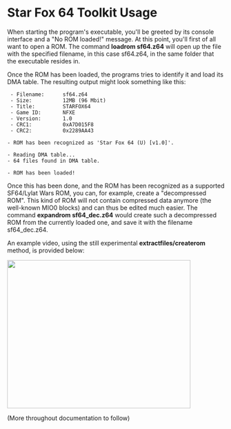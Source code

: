 # Star Fox 64 Toolkit Usage #

When starting the program's executable, you'll be greeted by its console interface and a "No ROM loaded!" message. At this point, you'll first of all want to open a ROM. The command **loadrom sf64.z64** will open up the file with the specified filename, in this case sf64.z64, in the same folder that the executable resides in.

Once the ROM has been loaded, the programs tries to identify it and load its DMA table. The resulting output might look something like this:

```
 - Filename:      sf64.z64
 - Size:          12MB (96 Mbit)
 - Title:         STARFOX64
 - Game ID:       NFXE
 - Version:       1.0
 - CRC1:          0xA7D015F8
 - CRC2:          0x2289AA43

- ROM has been recognized as 'Star Fox 64 (U) [v1.0]'.

- Reading DMA table...
- 64 files found in DMA table.

- ROM has been loaded!
```

Once this has been done, and the ROM has been recognized as a supported SF64/Lylat Wars ROM, you can, for example, create a "decompressed ROM". This kind of ROM will not contain compressed data anymore (the well-known MIO0 blocks) and can thus be edited much easier. The command **expandrom sf64\_dec.z64** would create such a decompressed ROM from the currently loaded one, and save it with the filename sf64\_dec.z64.

An example video, using the still experimental **extractfiles/createrom** method, is provided below:

<a href='http://www.youtube.com/watch?feature=player_embedded&v=YTqQueGfEh4' target='_blank'><img src='http://img.youtube.com/vi/YTqQueGfEh4/0.jpg' width='425' height=344 /></a>

(More throughout documentation to follow)